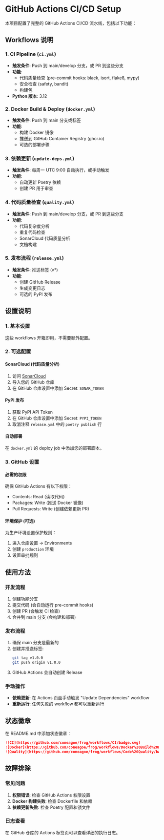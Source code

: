 # GitHub Actions CI/CD Setup

本项目配置了完整的 GitHub Actions CI/CD 流水线，包括以下功能：

## Workflows 说明

### 1. CI Pipeline (`ci.yml`)
- **触发条件**: Push 到 main/develop 分支，或 PR 到这些分支
- **功能**: 
  - 代码质量检查 (pre-commit hooks: black, isort, flake8, mypy)
  - 安全检查 (safety, bandit)
  - 构建包
- **Python 版本**: 3.12

### 2. Docker Build & Deploy (`docker.yml`)
- **触发条件**: Push 到 main 分支或标签
- **功能**:
  - 构建 Docker 镜像
  - 推送到 GitHub Container Registry (ghcr.io)
  - 可选的部署步骤

### 3. 依赖更新 (`update-deps.yml`)
- **触发条件**: 每周一 UTC 9:00 自动执行，或手动触发
- **功能**:
  - 自动更新 Poetry 依赖
  - 创建 PR 用于审查

### 4. 代码质量检查 (`quality.yml`)
- **触发条件**: Push 到 main/develop 分支，或 PR 到这些分支
- **功能**:
  - 代码复杂度分析
  - 重复代码检查
  - SonarCloud 代码质量分析
  - 文档构建

### 5. 发布流程 (`release.yml`)
- **触发条件**: 推送标签 (v*)
- **功能**:
  - 创建 GitHub Release
  - 生成变更日志
  - 可选的 PyPI 发布

## 设置说明

### 1. 基本设置
这些 workflows 开箱即用，不需要额外配置。

### 2. 可选配置

#### SonarCloud (代码质量分析)
1. 访问 [SonarCloud](https://sonarcloud.io)
2. 导入您的 GitHub 仓库
3. 在 GitHub 仓库设置中添加 Secret: `SONAR_TOKEN`

#### PyPI 发布
1. 获取 PyPI API Token
2. 在 GitHub 仓库设置中添加 Secret: `PYPI_TOKEN`
3. 取消注释 `release.yml` 中的 `poetry publish` 行

#### 自动部署
在 `docker.yml` 的 deploy job 中添加您的部署脚本。

### 3. GitHub 设置

#### 必需的权限
确保 GitHub Actions 有以下权限：
- Contents: Read (读取代码)
- Packages: Write (推送 Docker 镜像)
- Pull Requests: Write (创建依赖更新 PR)

#### 环境保护 (可选)
为生产环境设置保护规则：
1. 进入仓库设置 → Environments
2. 创建 `production` 环境
3. 设置审批规则

## 使用方法

### 开发流程
1. 创建功能分支
2. 提交代码 (会自动运行 pre-commit hooks)
3. 创建 PR (会触发 CI 检查)
4. 合并到 main 分支 (会构建和部署)

### 发布流程
1. 确保 main 分支是最新的
2. 创建并推送标签:
   ```bash
   git tag v1.0.0
   git push origin v1.0.0
   ```
3. GitHub Actions 会自动创建 Release

### 手动操作
- **依赖更新**: 在 Actions 页面手动触发 "Update Dependencies" workflow
- **重新运行**: 任何失败的 workflow 都可以重新运行

## 状态徽章

在 README.md 中添加状态徽章：

```markdown
![CI](https://github.com/coneagoe/frog/workflows/CI/badge.svg)
![Docker](https://github.com/coneagoe/frog/workflows/Docker%20Build%20&%20Deploy/badge.svg)
![Quality](https://github.com/coneagoe/frog/workflows/Code%20Quality/badge.svg)
```

## 故障排除

### 常见问题
1. **权限错误**: 检查 GitHub Actions 权限设置
2. **Docker 构建失败**: 检查 Dockerfile 和依赖
3. **依赖更新失败**: 检查 Poetry 配置和锁文件

### 日志查看
在 GitHub 仓库的 Actions 标签页可以查看详细的执行日志。
